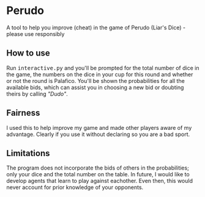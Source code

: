 # Perudo
A tool to help you improve (cheat) in the game of Perudo (Liar's Dice) - please use responsibly

## How to use

Run <tt>interactive.py</tt> and you'll be prompted for the total number of dice in the game, the numbers on the dice in your cup for this round and whether or not the round is Palafico. You'll be shown the probabilities for all the available bids, which can assist you in choosing a new bid or doubting theirs by calling <i>"Dudo"</i>.

## Fairness

I used this to help improve my game and made other players aware of my advantage. Clearly if you use it without declaring so you are a bad sport.

## Limitations

The program does not incorporate the bids of others in the probabilities; only your dice and the total number on the table. In future, I would like to develop agents that learn to play against eachother. Even then, this would never account for prior knowledge of your opponents.
